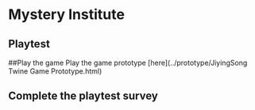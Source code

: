# Mystery Institute
## Playtest

##Play the game
Play the game prototype [here](../prototype/JiyingSong Twine Game Prototype.html)

## Complete the playtest survey

